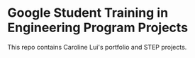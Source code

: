# Google Student Training in Engineering Program Projects

This repo contains Caroline Lui's portfolio and STEP projects. 
